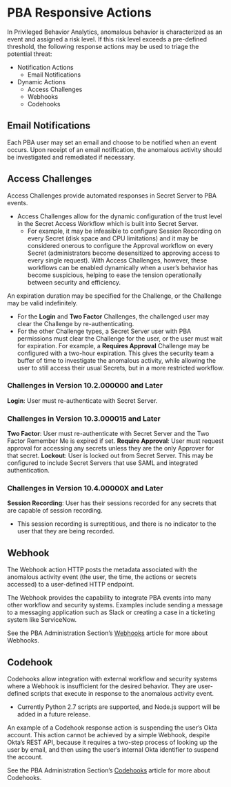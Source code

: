 [title]: # (PBA Responsive Actions)
[tags]: # (Privileged Behavior Analytics,PBA,Responsive Actions)
[priority]: # (5000)

# PBA Responsive Actions

In Privileged Behavior Analytics, anomalous behavior is characterized as an event and assigned a risk level. If this risk level exceeds a pre-defined threshold, the following response actions may be used to triage the potential threat:

* Notification Actions
  * Email Notifications
* Dynamic Actions
  * Access Challenges
  * Webhooks
  * Codehooks

## Email Notifications

Each PBA user may set an email and choose to be notified when an event occurs. Upon receipt of an email notification, the anomalous activity should be investigated and remediated if necessary.

## Access Challenges

Access Challenges provide automated responses in Secret Server to PBA events.

* Access Challenges allow for the dynamic configuration of the trust level in the Secret Access Workflow which is built into Secret Server.
  * For example, it may be infeasible to configure Session Recording on every Secret (disk space and CPU limitations) and it may be considered onerous to configure the Approval workflow on every Secret (administrators become desensitized to approving access to every single request).
    With Access Challenges, however, these workflows can be enabled dynamically when a user’s behavior has become suspicious, helping to ease the tension operationally between security and efficiency.

An expiration duration may be specified for the Challenge, or the Challenge may be valid indefinitely.

* For the **Login** and **Two Factor** Challenges, the challenged user may clear the Challenge by re-authenticating.
* For the other Challenge types, a Secret Server user with PBA permissions must clear the Challenge for the user, or the user must wait for expiration.
  For example, a **Requires Approval** Challenge may be configured with a two-hour expiration. This gives the security team a buffer of time to investigate the anomalous activity, while allowing the user to still access their usual Secrets, but in a more restricted workflow.

### Challenges in Version 10.2.000000 and Later

**Login**: User must re-authenticate with Secret Server.

### Challenges in Version 10.3.000015 and Later

**Two Factor**: User must re-authenticate with Secret Server and the Two Factor Remember Me is expired if set.
**Require Approval**: User must request approval for accessing any secrets unless they are the only Approver for that secret.
**Lockout**: User is locked out from Secret Server. This may be configured to include Secret Servers that use SAML and integrated authentication.

### Challenges in Version 10.4.00000X and Later

**Session Recording**: User has their sessions recorded for any secrets that are capable of session recording.

* This session recording is surreptitious, and there is no indicator to the user that they are being recorded.

## Webhook

The Webhook action HTTP posts the metadata associated with the anomalous activity event (the user, the time, the actions or secrets accessed) to a user-defined HTTP endpoint.

The Webhook provides the capability to integrate PBA events into many other workflow and security systems. Examples include sending a message to a messaging application such as Slack or creating a case in a ticketing system like ServiceNow.

See the PBA Administration Section’s [Webhooks](../pba-admin/webhooks.md) article for more about Webhooks.

## Codehook

Codehooks allow integration with external workflow and security systems where a Webhook is insufficient for the desired behavior. They are user-defined scripts that execute in response to the anomalous activity event.

* Currently Python 2.7 scripts are supported, and Node.js support will be added in a future release.

An example of a Codehook response action is suspending the user’s Okta account. This action cannot be achieved by a simple Webhook, despite Okta’s REST API, because it requires a two-step process of looking up the user by email, and then using the user’s internal Okta identifier to suspend the account.

See the PBA Administration Section’s [Codehooks](../pba-admin/codehooks.md) article for more about Codehooks.
